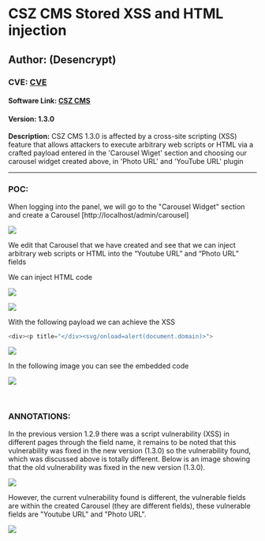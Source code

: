 # CSZ CMS Stored XSS and HTML injection

## Author: (Desencrypt)

### CVE: [CVE ]()

#### **Software Link**: [CSZ CMS](https://www.cszcms.com/)
#### **Version**: 1.3.0



**Description:** CSZ CMS 1.3.0 is affected by a cross-site scripting (XSS) feature that allows attackers to execute arbitrary web scripts or HTML via a crafted payload entered in the 'Carousel Wiget' section and choosing our carousel widget created above, in 'Photo URL' and 'YouTube URL' plugin


---

### POC:


When logging into the panel, we will go to the "Carousel Widget" section and create a Carousel [http://localhost/admin/carousel]

![](https://hackmd.io/_uploads/BJ1kT2Rt3.png)



We edit that Carousel that we have created and see that we can inject arbitrary web scripts or HTML into the “Youtube URL” and “Photo URL” fields


We can inject HTML code

![](https://hackmd.io/_uploads/ByVU620Y3.png)


![](https://hackmd.io/_uploads/HyVNphCt3.png)

With the following payload we can achieve the XSS

```js
<div><p title="</div><svg/onload=alert(document.domain)>">
```


![](https://hackmd.io/_uploads/HyvpThRFn.png)


In the following image you can see the embedded code

![](https://hackmd.io/_uploads/HkiGHRRt2.png)

</br>

### ANNOTATIONS:

In the previous version 1.2.9 there was a script vulnerability (XSS) in different pages through the field name, it remains to be noted that this vulnerability was fixed in the new version (1.3.0) so the vulnerability found, which was discussed above is totally different.
Below is an image showing that the old vulnerability was fixed in the new version (1.3.0).

![](https://hackmd.io/_uploads/ryxVGVegqh.png)

However, the current vulnerability found is different, the vulnerable fields are within the created Carousel (they are different fields), these vulnerable fields are "Youtube URL" and "Photo URL".

![](https://hackmd.io/_uploads/Bk6DBge53.png)
